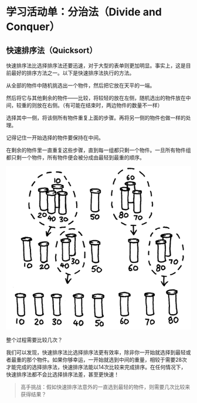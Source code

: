 # 学习活动单：分治法（Divide and Conquer）

## 快速排序法（Quicksort）
快速排序法比选择排序法还要迅速，对于大型的表单则更加明显。事实上，这是目前最好的排序方法之一。以下是快速排序法执行的方法。

从全部的物件中随机挑选出一个物件，然后把它放在天平的一端。

然后将它与其他剩余的物件——比较，将较轻的放在左侧，随机选出的物件放在中间，较重的则放在右侧。（有可能在结束时，两边物件的数量不一样）

选择其中一侧，将该侧所有物件重复上面的步骤。再将另一侧的物件也做一样的处理。

记得记住一开始选择的物件要保持在中间。

在剩余的物件里一直重复这些步骤，直到每一组都只剩一个物件。一旦所有物件组都只剩一个物件，所有物件便会被分成由最轻到最重的顺序。

![](/img/act7img1.png)

整个过程需要比较几次？

我们可以发现，快速排序法比选择排序法更有效率，除非你一开始就选择到最轻或者最重的那个物件。如果你够幸运，一开始就选到中间的重量，相较于需要28次才能完成的选择排序法，快速排序法能以14次比较来完成排序。在任何情况下，快速排序法都不会比选择排序法差，甚至更快速！

> 高手挑战：假如快速排序法意外的一直选到最轻的物件，则需要几次比较来获得结果？
